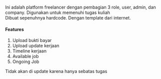 Ini adalah platform freelancer dengan pembagian 3 role, user, admin, dan company. Digunakan untuk memenuhi tugas kuliah  
Dibuat sepenuhnya hardcode. Dengan template dari internet.

#### Features 
1. Upload bukti bayar
2. Upload update kerjaan
3. Timeline kerjaan
4. Available job
5. Ongoing Job


Tidak akan di update karena hanya sebatas tugas

